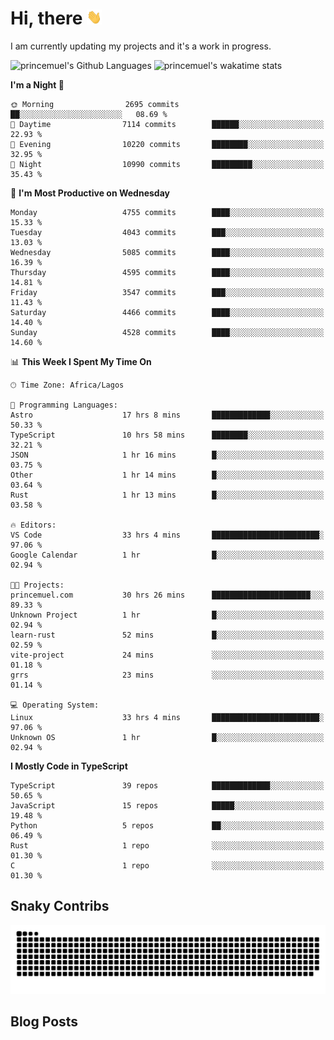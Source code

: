 # Hi, there <img src='/assets/wave.gif' alt='Just saying hello' width='24' height='24' />

<!--
**princemuel/princemuel** is a ✨ _special_ ✨ repository because its `README.md` (this file) appears on your GitHub profile.

Here are some ideas to get you started:

- 🔭 I’m currently working on ...
- 🌱 I’m currently learning ...
- 👯 I’m looking to collaborate on ...
- 🤔 I’m looking for help with ...
- 💬 Ask me about ...
- 📫 How to reach me: ...
- 😄 Pronouns: ...
- ⚡ Fun fact: ...
-->

I am currently updating my projects and it's a work in progress.

![princemuel's Github Languages](https://github-readme-stats.vercel.app/api/top-langs/?username=princemuel&text_color=586069&layout=compact&hide_border=true&title_color=0366d6&count_private=true&include_all_commits=true&theme=tokyonight&show_icons=true)
![princemuel's wakatime stats](https://github-readme-stats.vercel.app/api/wakatime?username=princemuel&text_color=586069&layout=compact&hide_border=true&title_color=0366d6&count_private=true&include_all_commits=true&theme=tokyonight&show_icons=true)

<!--START_SECTION:waka-->
**I'm a Night 🦉** 

```text
🌞 Morning                2695 commits        ██░░░░░░░░░░░░░░░░░░░░░░░   08.69 % 
🌆 Daytime                7114 commits        ██████░░░░░░░░░░░░░░░░░░░   22.93 % 
🌃 Evening                10220 commits       ████████░░░░░░░░░░░░░░░░░   32.95 % 
🌙 Night                  10990 commits       █████████░░░░░░░░░░░░░░░░   35.43 % 
```
📅 **I'm Most Productive on Wednesday** 

```text
Monday                   4755 commits        ████░░░░░░░░░░░░░░░░░░░░░   15.33 % 
Tuesday                  4043 commits        ███░░░░░░░░░░░░░░░░░░░░░░   13.03 % 
Wednesday                5085 commits        ████░░░░░░░░░░░░░░░░░░░░░   16.39 % 
Thursday                 4595 commits        ████░░░░░░░░░░░░░░░░░░░░░   14.81 % 
Friday                   3547 commits        ███░░░░░░░░░░░░░░░░░░░░░░   11.43 % 
Saturday                 4466 commits        ████░░░░░░░░░░░░░░░░░░░░░   14.40 % 
Sunday                   4528 commits        ████░░░░░░░░░░░░░░░░░░░░░   14.60 % 
```


📊 **This Week I Spent My Time On** 

```text
🕑︎ Time Zone: Africa/Lagos

💬 Programming Languages: 
Astro                    17 hrs 8 mins       █████████████░░░░░░░░░░░░   50.33 % 
TypeScript               10 hrs 58 mins      ████████░░░░░░░░░░░░░░░░░   32.21 % 
JSON                     1 hr 16 mins        █░░░░░░░░░░░░░░░░░░░░░░░░   03.75 % 
Other                    1 hr 14 mins        █░░░░░░░░░░░░░░░░░░░░░░░░   03.64 % 
Rust                     1 hr 13 mins        █░░░░░░░░░░░░░░░░░░░░░░░░   03.58 % 

🔥 Editors: 
VS Code                  33 hrs 4 mins       ████████████████████████░   97.06 % 
Google Calendar          1 hr                █░░░░░░░░░░░░░░░░░░░░░░░░   02.94 % 

🐱‍💻 Projects: 
princemuel.com           30 hrs 26 mins      ██████████████████████░░░   89.33 % 
Unknown Project          1 hr                █░░░░░░░░░░░░░░░░░░░░░░░░   02.94 % 
learn-rust               52 mins             █░░░░░░░░░░░░░░░░░░░░░░░░   02.59 % 
vite-project             24 mins             ░░░░░░░░░░░░░░░░░░░░░░░░░   01.18 % 
grrs                     23 mins             ░░░░░░░░░░░░░░░░░░░░░░░░░   01.14 % 

💻 Operating System: 
Linux                    33 hrs 4 mins       ████████████████████████░   97.06 % 
Unknown OS               1 hr                █░░░░░░░░░░░░░░░░░░░░░░░░   02.94 % 
```

**I Mostly Code in TypeScript** 

```text
TypeScript               39 repos            █████████████░░░░░░░░░░░░   50.65 % 
JavaScript               15 repos            █████░░░░░░░░░░░░░░░░░░░░   19.48 % 
Python                   5 repos             ██░░░░░░░░░░░░░░░░░░░░░░░   06.49 % 
Rust                     1 repo              ░░░░░░░░░░░░░░░░░░░░░░░░░   01.30 % 
C                        1 repo              ░░░░░░░░░░░░░░░░░░░░░░░░░   01.30 % 
```




<!--END_SECTION:waka-->

## Snaky Contribs

<img src='/assets/github-snake-dark.svg' alt='Snaky Contributions' />

## Blog Posts

<!-- BLOG-POST-LIST:START -->
<!-- BLOG-POST-LIST:END -->
